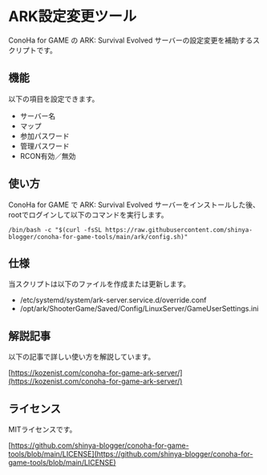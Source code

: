 # ARK設定変更ツール

ConoHa for GAME の ARK: Survival Evolved サーバーの設定変更を補助するスクリプトです。

## 機能
以下の項目を設定できます。

- サーバー名
- マップ
- 参加パスワード
- 管理パスワード
- RCON有効／無効


## 使い方
ConoHa for GAME で ARK: Survival Evolved サーバーをインストールした後、rootでログインして以下のコマンドを実行します。
```
/bin/bash -c "$(curl -fsSL https://raw.githubusercontent.com/shinya-blogger/conoha-for-game-tools/main/ark/config.sh)"
```


## 仕様

当スクリプトは以下のファイルを作成または更新します。

- /etc/systemd/system/ark-server.service.d/override.conf
- /opt/ark/ShooterGame/Saved/Config/LinuxServer/GameUserSettings.ini


## 解説記事

以下の記事で詳しい使い方を解説しています。

[https://kozenist.com/conoha-for-game-ark-server/](https://kozenist.com/conoha-for-game-ark-server/)


## ライセンス

MITライセンスです。

[https://github.com/shinya-blogger/conoha-for-game-tools/blob/main/LICENSE](https://github.com/shinya-blogger/conoha-for-game-tools/blob/main/LICENSE)